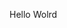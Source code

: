 Hello Wolrd

































































































































































































































































































































































































































































































































































































































































































































































































































































































































































































































































































































































































































































































































































































































































































































































































































































































































































































































































































































































































































































































































































































































































































































































































































































































































































































































































